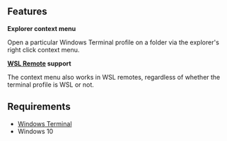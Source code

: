 ## Features

**Explorer context menu**

Open a particular Windows Terminal profile on a folder via the explorer's right click context menu.

**[WSL Remote](https://marketplace.visualstudio.com/items?itemName=ms-vscode-remote.remote-wsl) support**

The context menu also works in WSL remotes, regardless of whether the terminal profile is WSL or not.

## Requirements

- [Windows Terminal](https://www.microsoft.com/en-us/p/windows-terminal/9n0dx20hk701?activetab=pivot:overviewtab)
- Windows 10 